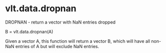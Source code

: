 # vlt.data.dropnan

  DROPNAN - return a vector with NaN entries dropped
 
  B = vlt.data.dropnan(A)
 
  Given a vector A, this function will return a vector B, which will have
  all non-NaN entries of A but will exclude NaN entries.
